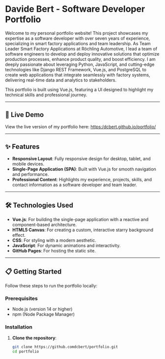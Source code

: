 # Davide Bert - Software Developer Portfolio

Welcome to my personal portfolio website! This project showcases my expertise as a software developer with over seven years of experience, specializing in smart factory applications and team leadership. As Team Leader Smart Factory Applications at Röchling Automotive, I lead a team of software engineers to develop and deploy innovative solutions that optimize production processes, enhance product quality, and boost efficiency. I am deeply passionate about leveraging Python, JavaScript, and cutting-edge technologies like Django REST Framework, Vue.js, and PostgreSQL to create web applications that integrate seamlessly with factory systems, delivering real-time data and analytics to stakeholders.

This portfolio is built using Vue.js, featuring a UI designed to highlight my technical skills and professional journey.

---

## 🚀 Live Demo

View the live version of my portfolio here: [https:/dcbert.github.io/portfolio/](https:/dcbert.github.io/portfolio/)

---

## ✨ Features

- **Responsive Layout**: Fully responsive design for desktop, tablet, and mobile devices.
- **Single-Page Application (SPA)**: Built with Vue.js for smooth navigation and performance.
- **Professional Content**: Highlights my experience, projects, skills, and contact information as a software developer and team leader.

---

## 🛠 Technologies Used

- **Vue.js**: For building the single-page application with a reactive and component-based architecture.
- **HTML5 Canvas**: For creating a custom, interactive starry background effect.
- **CSS**: For styling with a modern aesthetic.
- **JavaScript**: For dynamic animations and interactivity.
- **GitHub Pages**: For hosting the static site.

---

## 📋 Getting Started

Follow these steps to run the portfolio locally:

### Prerequisites

- Node.js (version 14 or higher)
- npm (Node Package Manager)

### Installation

1. **Clone the repository**:
   ```bash
   git clone https://github.comdcbert/portfolio.git
   cd portfolio
   ```
